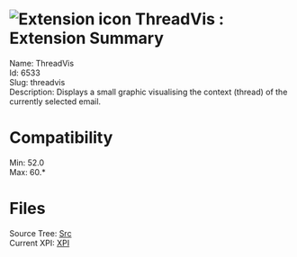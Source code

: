 # ![Extension icon](https://addons.thunderbird.net/user-media/addon_icons/6/6533-64.png?modified=1570017563) ThreadVis : Extension Summary

Name: ThreadVis  
Id: 6533  
Slug: threadvis  
Description: Displays a small graphic visualising the context (thread) of the currently selected email.
  

# Compatibility
Min: 52.0  
Max: 60.*  

# Files

Source Tree: [Src](C:/Dev/Thunderbird/ThunderKdB/xall/x60/6533-threadvis/src)  
Current XPI: [XPI](C:/Dev/Thunderbird/ThunderKdB/xall/x60/6533-threadvis/xpi)  



